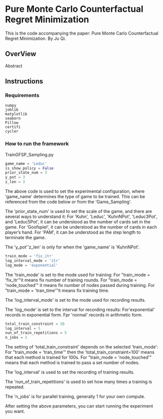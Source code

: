 # Pure Monte Carlo Counterfactual Regret Minimization

This is the code accompanying the paper: Pure Monte Carlo Counterfactual Regret Minimization.
By Ju Qi.

## OverView

Abstract

## Instructions

### Requirements
```
numpy
joblib
matplotlib
seaborn
Pillow
certifi
cycler
```

### How to run the framework

TrainGFSP_Sampling.py
```python
game_name = 'Leduc'
is_show_policy = False
prior_state_num = 3
y_pot = 3
z_len = 3
```
The above code is used to set the experimental configuration, where 'game_name' determines the type of 
game to be trained. This can be referenced from the code below or from the 'Game_Sampling'. 

The 'prior_state_num' is used to set the scale of the game, and there are several ways to understand it:
    For 'Kuhn', 'Leduc', 'KuhnNPot', 'Leduc3Pot', and 'Leduc5Pot', it can be understood as the number of cards set in the game.
    For 'Goofspiel', it can be understood as the number of cards in each player’s hand.
    For 'PAM', it can be understood as the step length to terminate the game.

The 'y_pot''z_len' is only for when the 'game_name' is 'KuhnNPot'.


```python
train_mode = 'fix_itr'
log_interval_mode = 'itr'
log_mode = 'exponential'
```
The 'train_mode' is set to the mode used for training:
    For "train_mode = 'fix_itr'"it means fix number of training rounds.
    For "train_mode = 'node_touched'" it means fix number of nodes passed during training.
    For "train_mode = 'tran_time'"it means fix training time.

The 'log_interval_mode' is set to the mode used for recording results.

The 'log_mode' is set to the interval for recording results:
    For'exponential' records in exponential form.
    Fpr 'normal' records in arithmetic form.

```python
total_train_constraint = 10
log_interval = 5
nun_of_train_repetitions = 5
n_jobs = 1  
```

The setting of 'total_train_constraint'  depends on the selected 'train_mode':
    For "train_mode = 'tran_time'" then the 'total_train_constraint=100' means that each method is trained for 100s.
    For "train_mode = 'node_touched'" means that each method is trained to pass a set number of nodes.

The 'log_interval' is used to set the recording of training results.

The 'nun_of_train_repetitions' is used to set how many times a training is repeated.

The 'n_jobs' is for parallel training, generally 1 for your own compute.

After setting the above parameters, you can start running the experiment you want.